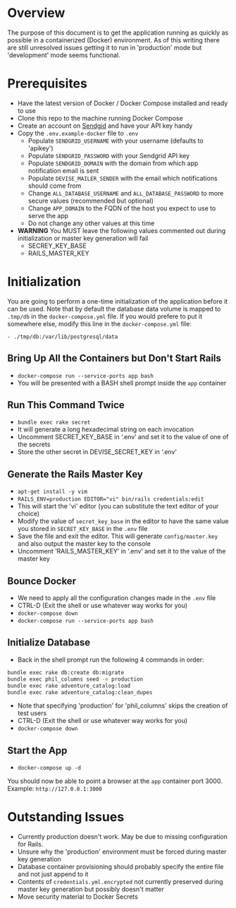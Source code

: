 # Overview

The purpose of this document is to get the application running as quickly as possible in a containerized (Docker) environment. As of this writing there are still unresolved issues getting it to run in 'production' mode but 'development' mode seems functional.

# Prerequisites

- Have the latest version of Docker / Docker Compose installed and ready to use
- Clone this repo to the machine running Docker Compose
- Create an account on [Sendgid](https://sendgrid.com/) and have your API key handy
- Copy the `.env.example-docker` file to `.env`
  - Populate `SENDGRID_USERNAME` with your username (defaults to 'apikey')
  - Populate `SENDGRID_PASSWORD` with your Sendgrid API key
  - Populate `SENDGRID_DOMAIN` with the domain from which app notification email is sent
  - Populate `DEVISE_MAILER_SENDER` with the email which notifications should come from
  - Change `ALL_DATABASE_USERNAME` and `ALL_DATABASE_PASSWORD` to more secure values (recommended but optional)
  - Change `APP_DOMAIN` to the FQDN of the host you expect to use to serve the app
  - Do not change any other values at this time
- **WARNING** You MUST leave the following values commented out during initialization or master key generation will fail
  - SECREY_KEY_BASE
  - RAILS_MASTER_KEY
  
# Initialization

You are going to perform a one-time initialization of the application before it can be used. Note that by default the database data volume is mapped to `.tmp/db` in the `docker-compose.yml` file. If you would prefere to put it somewhere else, modify this line in the `docker-compose.yml` file: 

`- ./tmp/db:/var/lib/postgresql/data`

## Bring Up All the Containers but Don't Start Rails
- `docker-compose run --service-ports app bash`
- You will be presented with a BASH shell prompt inside the `app` container
  
## Run This Command Twice
- `bundle exec rake secret`
- It will generate a long hexadecimal string on each invocation
- Uncomment SECRET_KEY_BASE in ‘.env’ and set it to the value of one of the secrets
- Store the other secret in DEVISE_SECRET_KEY in ‘.env'

## Generate the Rails Master Key

- `apt-get install -y vim`
- `RAILS_ENV=production EDITOR="vi" bin/rails credentials:edit`
- This will start the 'vi' editor (you can substitute the text editor of your choice)
- Modify the value of `secret_key_base` in the editor to have the same value you stored in `SECRET_KEY_BASE` in the `.env` file
- Save the file and exit the editor. This will generate `config/master.key` and also output the master key to the console
- Uncomment ‘RAILS_MASTER_KEY’ in ‘.env’ and set it to the value of the master key

## Bounce Docker

- We need to apply all the configuration changes made in the `.env` file
- CTRL-D (Exit the shell or use whatever way works for you)
- `docker-compose down`
- `docker-compose run --service-ports app bash`

## Initialize Database

- Back in the shell prompt run the following 4 commands in order:

```bash
bundle exec rake db:create db:migrate
bundle exec phil_columns seed -e production
bundle exec rake adventure_catalog:load
bundle exec rake adventure_catalog:clean_dupes
```

- Note that specifying 'production' for 'phil_columns' skips the creation of test users
- CTRL-D (Exit the shell or use whatever way works for you)
- `docker-compose down`

## Start the App

- `docker-compose up -d`

You should now be able to point a browser at the `app` container port 3000. Example: `http://127.0.0.1:3000`

# Outstanding Issues

- Currently production doesn't work. May be due to missing configuration for Rails.
- Unsure why the 'production' environment must be forced during master key generation
- Database container provisioning should probably specify the entire file and not just append to it
- Contents of `credentials.yml.encrypted` not currently preserved during master key generation but possibly doesn't matter
- Move security material to Docker Secrets
